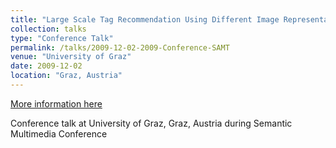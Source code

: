 ```yaml
---
title: "Large Scale Tag Recommendation Using Different Image Representations"
collection: talks
type: "Conference Talk"
permalink: /talks/2009-12-02-2009-Conference-SAMT
venue: "University of Graz"
date: 2009-12-02
location: "Graz, Austria"
---
```


[More information here](https://www.springer.com/gp/book/9783642105425)

Conference talk at University of Graz, Graz, Austria during Semantic Multimedia Conference
